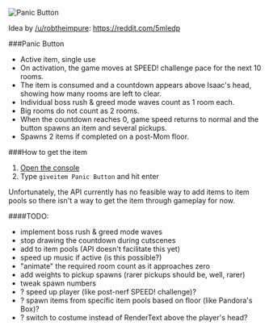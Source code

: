 ![Panic Button](https://i.imgur.com/Q43KgN3.png)

Idea by [/u/robtheimpure](https://www.reddit.com/user/robtheimpure): https://reddit.com/5mledp

###Panic Button
* Active item, single use
* On activation, the game moves at SPEED! challenge pace for the next 10 rooms.
* The item is consumed and a countdown appears above Isaac's head, showing
        how many rooms are left to clear.
* Individual boss rush & greed mode waves count as 1 room each.
* Big rooms do not count as 2 rooms.
* When the countdown reaches 0, game speed returns to normal and the button
        spawns an item and several pickups.
* Spawns 2 items if completed on a post-Mom floor.

###How to get the item
1. [Open the console](https://zatherz.eu/isaac/afterbirth+docs/md__i_1_doxygen_test_input_converted_test__debug__console__primer.html)
2. Type `giveitem Panic Button` and hit enter

Unfortunately, the API currently has no feasible way to add items to item pools
so there isn't a way to get the item through gameplay for now.

####TODO:
* implement boss rush & greed mode waves
* stop drawing the countdown during cutscenes
* add to item pools (API doesn't facilitate this yet)
* speed up music if active (is this possible?)
* "animate" the required room count as it approaches zero
* add weights to pickup spawns (rarer pickups should be, well, rarer)
* tweak spawn numbers
* ? speed up player (like post-nerf SPEED! challenge)?
* ? spawn items from specific item pools based on floor (like Pandora's Box)?
* ? switch to costume instead of RenderText above the player's head?

